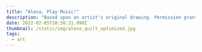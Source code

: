 ```yaml
---
title: "Alexa, Play Music!"
description: "Based upon an artist's original drawing. Permission granted by artist. "
date: 2022-02-05T20:58:21.990Z
thumbnail: /static/img/alexa_quilt_optimized.jpg
tags:
  - art
---
```

